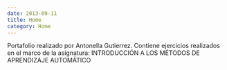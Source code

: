 ```yaml
---
date: 2013-09-11
title: Home
category: Home
---
```

Portafolio realizado por Antonella Gutierrez.
Contiene ejercicios realizados en el marco de la asignatura: INTRODUCCIÓN A LOS MÉTODOS DE APRENDIZAJE AUTOMÁTICO